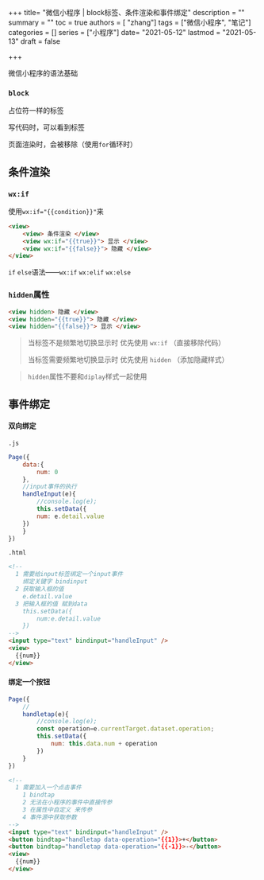 

+++
title= "微信小程序 | block标签、条件渲染和事件绑定"
description = ""
summary = ""
toc = true
authors = [ "zhang"]
tags = ["微信小程序", "笔记"]
categories = []
series = ["小程序"]
date= "2021-05-12"
lastmod = "2021-05-13"
draft = false

+++

微信小程序的语法基础

<!--more-->

### `block`

占位符一样的标签

写代码时，可以看到标签

页面渲染时，会被移除（使用`for`循环时）

## 条件渲染

### `wx:if`

使用`wx:if="{{condition}}"`来

```html
<view> 
    <view> 条件渲染 </view>
    <view wx:if="{{true}}"> 显示 </view>
    <view wx:if="{{false}}"> 隐藏 </view>
</view>
```

`if`  `else`语法——`wx:if` `wx:elif` `wx:else`

### `hidden`属性

```html
<view hidden> 隐藏 </view>
<view hidden="{{true}}"> 隐藏 </view>
<view hidden="{{false}}"> 显示 </view>
```



> 当标签不是频繁地切换显示时 优先使用 `wx:if` （直接移除代码）
>
> 当标签需要频繁地切换显示时 优先使用 `hidden` （添加隐藏样式）

> `hidden`属性不要和`diplay`样式一起使用



## 事件绑定

#### 双向绑定

`.js`

```js
Page({
    data:{
        num: 0
    },
    //input事件的执行
    handleInput(e){
        //console.log(e);
        this.setData({
        num: e.detail.value
    })
    }
})
```

`.html`

```html
<!--
  1 需要给input标签绑定一个input事件
    绑定关键字 bindinput
  2 获取输入框的值
    e.detail.value
  3 把输入框的值 赋到data
    this.setData({
        num:e.detail.value
    })
-->
<input type="text" bindinput="handleInput" />
<view>  
  {{num}}
</view>
```

#### 绑定一个按钮

```js
Page({
    //
    handletap(e){
        //console.log(e);
        const operation=e.currentTarget.dataset.operation;
        this.setData({
            num: this.data.num + operation
        })
    }
})
```

```html
<!--
  1 需要加入一个点击事件
    1 bindtap
    2 无法在小程序的事件中直接传参
    3 在属性中自定义 来传参
    4 事件源中获取参数
-->
<input type="text" bindinput="handleInput" />
<button bindtap="handletap data-operation="{{1}}>+</button>
<button bindtap="handletap data-operation="{{-1}}>-</button>
<view>  
  {{num}}
</view>
```

